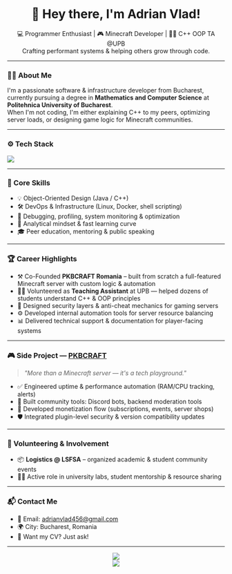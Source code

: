 <h1 align="center">🚀 Hey there, I'm Adrian Vlad!</h1>
<p align="center">
  💻 Programmer Enthusiast | 🎮 Minecraft Developer | 👨‍🏫 C++ OOP TA @UPB<br>
  Crafting performant systems & helping others grow through code.
</p>

---

### 🧑‍💻 About Me

I'm a passionate software & infrastructure developer from Bucharest, currently pursuing a degree in **Mathematics and Computer Science** at **Politehnica University of Bucharest**.  
When I'm not coding, I'm either explaining C++ to my peers, optimizing server loads, or designing game logic for Minecraft communities.

---

### ⚙️ Tech Stack

<p align="left">
  <img src="https://skillicons.dev/icons?i=java,cpp,cs,python,matlab,linux,docker,git,vscode" />
</p>

---

### 📌 Core Skills

- 💡 Object-Oriented Design (Java / C++)
- 🛠️ DevOps & Infrastructure (Linux, Docker, shell scripting)
- 🎯 Debugging, profiling, system monitoring & optimization
- 🧠 Analytical mindset & fast learning curve
- 🎓 Peer education, mentoring & public speaking

---

### 🏆 Career Highlights

- ⚒️ Co-Founded **PKBCRAFT Romania** – built from scratch a full-featured Minecraft server with custom logic & automation  
- 🧑‍🏫 Volunteered as **Teaching Assistant** at UPB — helped dozens of students understand C++ & OOP principles  
- 🔐 Designed security layers & anti-cheat mechanics for gaming servers  
- ⚙️ Developed internal automation tools for server resource balancing  
- 📊 Delivered technical support & documentation for player-facing systems

---

### 🎮 Side Project — [PKBCRAFT](https://pkbcraft.ro)

> *"More than a Minecraft server — it's a tech playground."*

- ✅ Engineered uptime & performance automation (RAM/CPU tracking, alerts)
- 💬 Built community tools: Discord bots, backend moderation tools
- 💸 Developed monetization flow (subscriptions, events, server shops)
- 🛡️ Integrated plugin-level security & version compatibility updates

---

### 🤝 Volunteering & Involvement

- 📦 **Logistics @ LSFSA** – organized academic & student community events  
- 🧑‍🎓 Active role in university labs, student mentorship & resource sharing

---

### 📬 Contact Me

- 💌 Email: [adrianvlad456@gmail.com](mailto:adrianvlad456@gmail.com)
- 🌍 City: Bucharest, Romania
- 📄 Want my CV? Just ask!

---

<p align="center">
  <img src="https://github-readme-stats.vercel.app/api?username=adypicolo&show_icons=true&theme=tokyonight" />
  <br>
  <img src="https://github-readme-streak-stats.herokuapp.com/?user=adypicolo&theme=tokyonight" />
</p>
